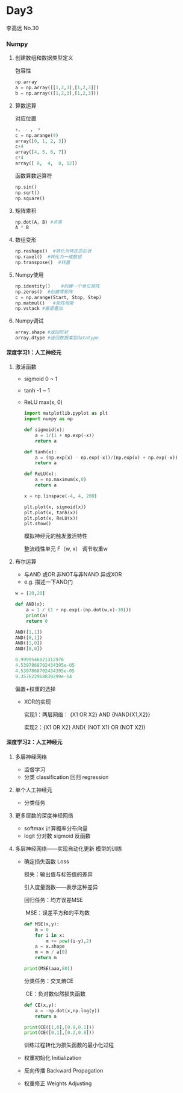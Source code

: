 # Day3

李高远 No.30

### Numpy

1. 创建数组和数据类型定义

   包容性

   ```python
   np.array
   a = np.array([[1,2,3],[1,2,3]])
   b = np.array(([1,2,3],[1,2,3]))
   ```

2. 算数运算

   对应位置

   ```python
   +， - ， *
   c = np.arange(4)
   array([0, 1, 2, 3])
   c+4
   array([4, 5, 6, 7])
   c*4
   array([ 0,  4,  8, 12])
   ```

   函数算数运算符

   ```python
   np.sin()
   np.sqrt()
   np.square()
   ```

3. 矩阵乘积

   ```python
   np.dot(A, B) #点乘
   A * B
   ```

4. 数组变形

   ```python
   np.reshape()  #转化为特定的形状
   np.ravel()  #转化为一维数组
   np.transpose()  #转置
   ```

5. Numpy使用

   ```python
   np.identity()    #创建一个单位矩阵
   np.zeros()  #创建零矩阵
   c = np.arange(Start, Stop, Step)
   np.matmul()   #矩阵相乘
   np.vstack #垂直叠加
   ```

6. Numpy调试

   ```python
   array.shape #返回形状
   array.dtype #返回数据类型datatype
   ```

#### 深度学习1：人工神经元

1. 激活函数

   - sigmoid   0 ~ 1

   - tanh  -1 ~ 1

   - ReLU max(x, 0)

     ```python
     import matplotlib.pyplot as plt
     import numpy as np
     
     def sigmoid(x):
         a = 1/(1 + np.exp(-x))
         return a
     
     def tanh(x):
         a = (np.exp(x) - np.exp(-x))/(np.exp(x) + np.exp(-x))
         return a
     
     def ReLU(x):
         a = np.maximum(x,0)
         return a
     
     x = np.linspace(-4, 4, 200)
     
     plt.plot(x, sigmoid(x))
     plt.plot(x, tanh(x))
     plt.plot(x, ReLU(x))
     plt.show()
     ```

     模拟神经元的触发激活特性

     整流线性单元 F（w, x） 调节权重w

2. 布尔运算

   - 与AND   或OR   非NOT与非NAND    异或XOR
   - e.g. 描述一下AND门

   ```python
   w = [20,20]
   
   def AND(x):
       a = 1 / (1 + np.exp(-(np.dot(w,x)-30)))
       print(a)
       return 0
   
   AND([1,1])
   AND([0,1])
   AND([1,0])
   AND([0,0])
   
   0.9999546021312976
   4.5397868702434395e-05
   4.5397868702434395e-05
   9.357622968839299e-14
   ```

   偏置+权重的选择

   - XOR的实现

     实现1：两层网络： {X1 OR X2} AND {NAND{X1,X2}}

     实现2：{X1 OR X2} AND{ (NOT X1) OR (NOT X2)}

#### 深度学习2：人工神经元

1. 多层神经网络

   - 监督学习
   - 分类  classification  回归 regression

2. 单个人工神经元

   - 分类任务

3. 更多层数的深度神经网络

   - softmax 计算概率分布向量
   - logit 分对数  sigmoid 反函数

4. 多层神经网络——实现自动化更新  模型的训练

   - 确定损失函数 Loss 

     损失：输出值与标签值的差异

     引入度量函数——表示这种差异

     回归任务：均方误差MSE

     ​        MSE：误差平方和的平均数

     ```python
     def MSE(x,y):
         m = 0
         for i in x:
             m += pow((i-y),2)
         a = x.shape
         m = m / a[0]
         return m
     
     print(MSE(aaa,80))
     ```

     分类任务：交叉熵CE

     ​         CE：负对数似然损失函数

     ```python
     def CE(x,y):
         a = -np.dot(x,np.log(y))
         return a
     
     print(CE([1,0],[0.9,0.1]))
     print(CE([0,1],[0.2,0.8]))
     ```

     训练过程转化为损失函数的最小化过程

   - 权重初始化 Initialization

   - 反向传播 Backward Propagation

   - 权重修正 Weights Adjusting 
